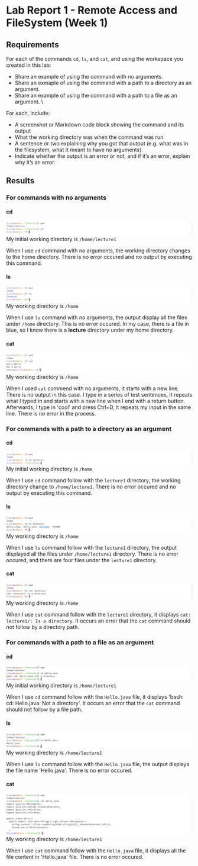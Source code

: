 # Lab Report 1 - Remote Access and FileSystem (Week 1)

## Requirements
For each of the commands `cd`, `ls`, and `cat`, and using the workspace you created in this lab:
+ Share an example of using the command with no arguments.
+ Share an exmaple of using the command with a path to a directory as an argument.
+ Share an example of using the command with a path to a file as an argument. \

For each, include:
+ A screenshot or Markdown code block showing the command and its output
+ What the working directory was when the command was run
+ A sentence or two explaining why you got that output (e.g. what was in the filesystem, what it meant to have no arguments).
+ Indicate whether the output is an error or not, and if it’s an error, explain why it’s an error.

## Results
### For commands with no arguments
#### cd
![Image](cd_with_no_argument.png)
My initial working directory is `/home/lecture1`

When I use `cd` command with no arguments, the working directory changes to the home directory. There is no error occured and no output by executing this command.

#### ls
![Image](ls_with_no_argument.png)
My working directory is `/home`

When I use `ls` command with no arguments, the output display all the files under `/home` directory. This is no error occured. In my case, there is a file in blue, so I know there is a **lecture** directory under my home directory.

#### cat
![Image](cat_with_no_argument.png)
My working directory is `/home`

When I used `cat` commend with no arguments, it starts with a new line. There is no output in this case. I type in a series of test sentences, it repeats what I typed in and starts with a new line when I end with a return button. Afterwards, I type in 'cool' and press Ctrl+D, it repeats my input in the same line. There is no error in the process.

### For commands with a path to a directory as an argument
#### cd
![Image](cd_with_a_path_to_directory.png)
My initial working directory is `/home`

When I use `cd` command follow with the `lecture1` directory, the working directory change to `/home/lecture1`. There is no error occured and no output by executing this command.

#### ls
![Image](ls_with_a_path_to_directory.png)
My working directory is `/home`

When I use `ls` command follow with the `lecture1` directory, the output displayed all the files under `/home/lecture1` directory. There is no error occured, and there are four files under the `lecture1` directory.

#### cat
![Image](cat_with_a_path_to_directory.png)
My working directory is `/home`

When I use `cat` command follow with the `lecture1` directory, it displays `cat: lecture1/: Is a directory`. It occurs an error that the `cat` command should not follow by a directory path.


### For commands with a path to a file as an argument
#### cd
![Image](cd_with_a_path_to_file.png)
My initial working directory is `/home/lecture1`

When I use `cd` command follow with the `Hello.java` file, it displays 'bash: cd: Hello.java: Not a directory'. It occurs an error that the `cat` command should not follow by a file path.

#### ls
![Image](ls_with_a_path_to_file.png)
My working directory is `/home/lecture1`

When I use `ls` command follow with the `Hello.java` file, the output displays the file name 'Hello.java'. There is no error occured.

#### cat
![Image](cat_with_a_path_to_file.png)
My working directory is `/home/lecture1`

When I use `cat` command follow with the `Hello.java` file, it displays all the file content in 'Hello.java' file. There is no error occured.

